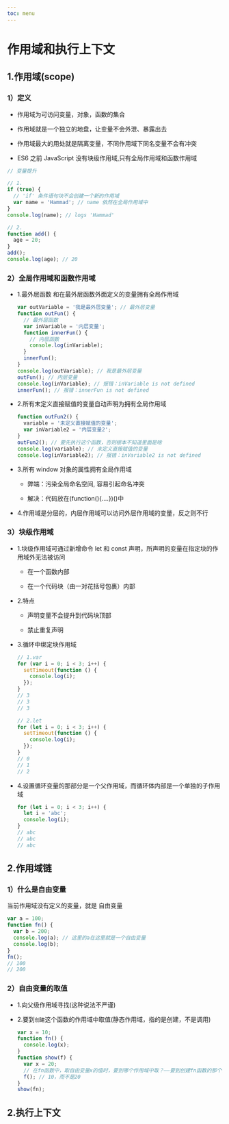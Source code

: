 ```yaml
---
toc: menu
---
```


# 作用域和执行上下文

## 1.作用域(scope)

### 1）定义

- 作用域为可访问变量，对象，函数的集合

- 作用域就是一个独立的地盘，让变量不会外泄、暴露出去

- 作用域最大的用处就是隔离变量，不同作用域下同名变量不会有冲突

- ES6 之前 JavaScript 没有块级作用域,只有全局作用域和函数作用域

```js
// 变量提升

// 1.
if (true) {
  // 'if' 条件语句块不会创建一个新的作用域
  var name = 'Hammad'; // name 依然在全局作用域中
}
console.log(name); // logs 'Hammad'

// 2.
function add() {
  age = 20;
}
add();
console.log(age); // 20
```

### 2）全局作用域和函数作用域

- 1.最外层函数 和在最外层函数外面定义的变量拥有全局作用域

  ```js
  var outVariable = '我是最外层变量'; // 最外层变量
  function outFun() {
    // 最外层函数
    var inVariable = '内层变量';
    function innerFun() {
      // 内层函数
      console.log(inVariable);
    }
    innerFun();
  }
  console.log(outVariable); // 我是最外层变量
  outFun(); // 内层变量
  console.log(inVariable); // 报错：inVariable is not defined
  innerFun(); // 报错：innerFun is not defined
  ```

- 2.所有末定义直接赋值的变量自动声明为拥有全局作用域

  ```js
  function outFun2() {
    variable = '未定义直接赋值的变量';
    var inVariable2 = '内层变量2';
  }
  outFun2(); // 要先执行这个函数，否则根本不知道里面是啥
  console.log(variable); // 未定义直接赋值的变量
  console.log(inVariable2); // 报错：inVariable2 is not defined
  ```

- 3.所有 window 对象的属性拥有全局作用域

  - 弊端：污染全局命名空间, 容易引起命名冲突

  - 解决：代码放在(function(){....})()中

- 4.作用域是分层的，内层作用域可以访问外层作用域的变量，反之则不行

### 3）块级作用域

- 1.块级作用域可通过新增命令 let 和 const 声明，所声明的变量在指定块的作用域外无法被访问

  - 在一个函数内部

  - 在一个代码块（由一对花括号包裹）内部

- 2.特点

  - 声明变量不会提升到代码块顶部

  - 禁止重复声明

- 3.循环中绑定块作用域

  ```js
  // 1.var
  for (var i = 0; i < 3; i++) {
    setTimeout(function () {
      console.log(i);
    });
  }
  // 3
  // 3
  // 3

  // 2.let
  for (let i = 0; i < 3; i++) {
    setTimeout(function () {
      console.log(i);
    });
  }
  // 0
  // 1
  // 2
  ```

- 4.设置循环变量的那部分是一个父作用域，而循环体内部是一个单独的子作用域

  ```js
  for (let i = 0; i < 3; i++) {
    let i = 'abc';
    console.log(i);
  }
  // abc
  // abc
  // abc
  ```

## 2.作用域链

### 1）什么是自由变量

当前作用域没有定义的变量，就是 自由变量

```js
var a = 100;
function fn() {
  var b = 200;
  console.log(a); // 这里的a在这里就是一个自由变量
  console.log(b);
}
fn();
// 100
// 200
```

### 2）自由变量的取值

- 1.向父级作用域寻找(这种说法不严谨)

- 2.要到`创建`这个函数的作用域中取值(静态作用域，指的是创建，不是调用)

  ```js
  var x = 10;
  function fn() {
    console.log(x);
  }
  function show(f) {
    var x = 20;
    // 在fn函数中，取自由变量x的值时，要到哪个作用域中取？——要到创建fn函数的那个作用域中取，无论fn函数将在哪里调用
    f(); // 10，而不是20
  }
  show(fn);
  ```

## 2.执行上下文
